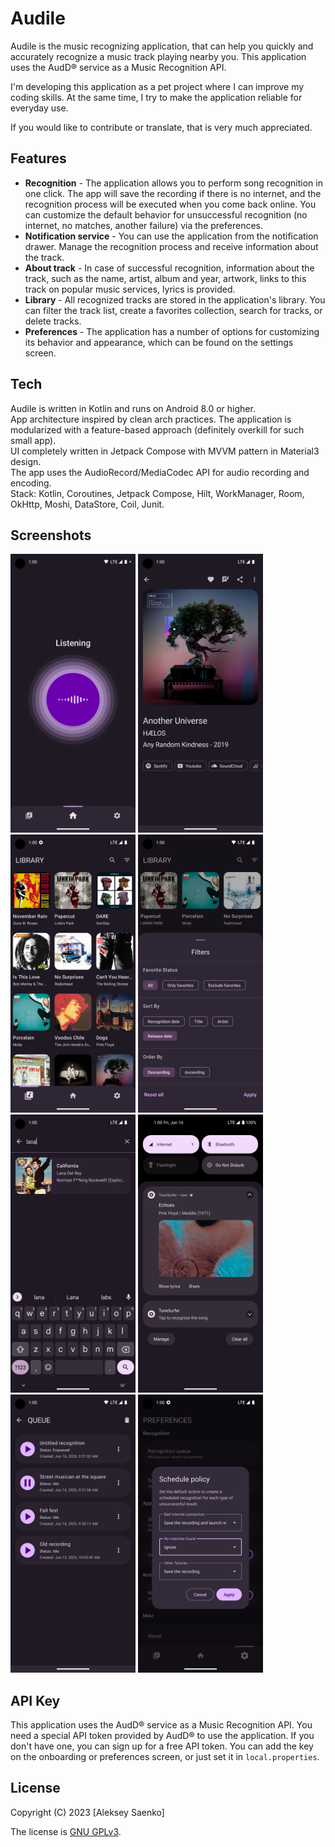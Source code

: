 # Audile

Audile is the music recognizing application, that can help you quickly and accurately recognize a music track playing nearby you.
This application uses the AudD® service as a Music Recognition API.

I'm developing this application as a pet project where I can improve my coding skills. At the same time, I try to make the application reliable for everyday use.

If you would like to contribute or translate, that is very much appreciated.

## Features

* **Recognition** - The application allows you to perform song recognition in one click. The app will save the recording if there is no internet, and the recognition process will be executed when you come back online. You can customize the default behavior for unsuccessful recognition (no internet, no matches, another failure) via the preferences.
* **Notification service** - You can use the application from the notification drawer. Manage the recognition process and receive information about the track.
* **About track** - In case of successful recognition, information about the track, such as the name, artist, album and year, artwork, links to this track on popular music services, lyrics is provided.
* **Library** - All recognized tracks are stored in the application's library. You can filter the track list, create a favorites collection, search for tracks, or delete tracks.
* **Preferences** - The application has a number of options for customizing its behavior and appearance, which can be found on the settings screen.

## Tech

Audile is written in Kotlin and runs on Android 8.0 or higher.  
App architecture inspired by clean arch practices. The application is modularized with a feature-based approach (definitely overkill for such small app).  
UI completely written in Jetpack Compose with MVVM pattern in Material3 design.  
The app uses the AudioRecord/MediaCodec API for audio recording and encoding.  
Stack: Kotlin, Coroutines, Jetpack Compose, Hilt, WorkManager, Room, OkHttp, Moshi, DataStore, Coil, Junit.  

## Screenshots

[<img src="./readme_img/0_recognition_screen.png" width=200>](./readme_img/0_recognition_screen.png)
[<img src="./readme_img/1_track_screen.png" width=200>](./readme_img/1_track_screen.png)
[<img src="./readme_img/2_library_screen.png" width=200>](./readme_img/2_library_screen.png)
[<img src="./readme_img/3_library_filter.png" width=200>](./readme_img/3_library_filter.png)
[<img src="./readme_img/4_library_search.png" width=200>](./readme_img/4_library_search.png)
[<img src="./readme_img/5_notification_service.png" width=200>](./readme_img/5_notification_service.png)
[<img src="./readme_img/6_queue_screen.png" width=200>](./readme_img/6_queue_screen.png)
[<img src="./readme_img/7_preferences_screen.png" width=200>](./readme_img/7_preferences_screen.png)

## API Key

This application uses the AudD® service as a Music Recognition API. You need a special API token provided by AudD® to use the application. If you don't have one, you can sign up for a free API token.
You can add the key on the onboarding or preferences screen, or just set it in `local.properties`.

## License

Copyright (C) 2023 [Aleksey Saenko]

The license is [GNU GPLv3](LICENSE.md).
